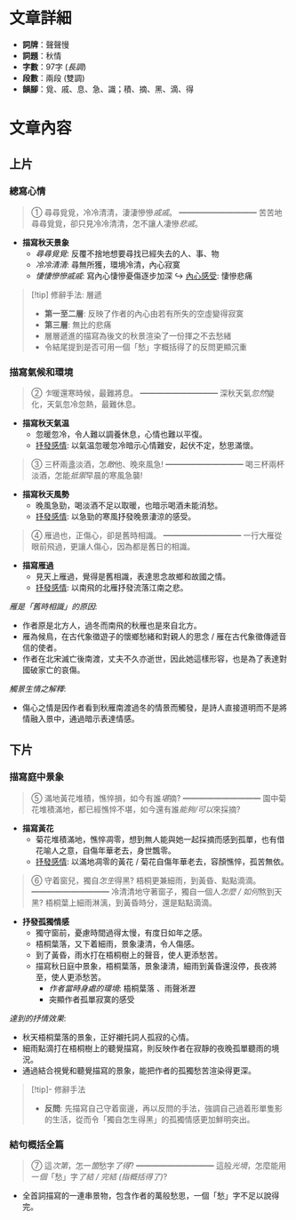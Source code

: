 # 文章詳細
- **詞牌**：聲聲慢
- **詞題**：秋情
- **字數**：97字 (*長調*)
- **段數**：兩段 (雙調)
- **韻腳**：覓、戚、息、急、識；積、摘、黑、滴、得

# 文章內容
## 上片
### 總寫心情
> ①   尋尋覓覓，冷冷清清，淒淒慘慘*戚戚*。
> ━━━━━━━━━━
> 苦苦地尋尋覓覓，卻只見冷冷清清，怎不讓人凄慘*悲戚*。

- **描寫秋天景象**
	- *尋尋覓覓*: 反覆不捨地想要尋找已經失去的人、事、物
	- *冷冷清清*: 尋無所獲，環境冷清，內心寂寞
	- *悽悽慘慘戚戚*: 寫內心悽慘憂傷逐步加深
  ↪️ <u>內心感受</u>: 悽慘悲痛

> [!tip] 修辭手法: 層遞
> - **第一至二層**: 反映了作者的內心由若有所失的空虛變得寂寞
> - **第三層**: 無比的悲痛
> - 層層遞進的描寫為後文的秋景渲染了一份揮之不去愁緒
> - 令結尾提到是否可用一個「愁」字概括得了的反問更顯沉重

### 描寫氣候和環境
> ②   *乍*暖還寒時候，最難將息。
> ━━━━━━━━━━
> 深秋天氣*忽然*變化，天氣忽冷忽熱，最難休息。

- **描寫秋天氣温**
	- 忽暖忽冷，令人難以調養休息，心情也難以平復。
	- <u>抒發感情</u>: 以氣温忽暖忽冷暗示心情難安，起伏不定，愁思滿懷。

> ③   三杯兩盞淡酒，怎*敵*他、晚來風急!
> ━━━━━━━━━━
> 喝三杯兩杯淡酒，怎能*抵禦*早晨的寒風急襲!

- **描寫秋天風勢**
	- 晚風急勁，喝淡酒不足以取暖，也暗示喝酒未能消愁。
	- <u>抒發感情</u>: 以急勁的寒風抒發晚景淒涼的感受。

> ④   雁過也，正傷心，卻是舊時相識。
> ━━━━━━━━━━
> 一行大雁從眼前飛過，更讓人傷心，因為都是舊日的相識。

- **描寫雁過**
	- 見天上雁過，覺得是舊相識，表達思念故鄉和故國之情。
	- <u>抒發感情</u>: 以南飛的北雁抒發流落江南之悲。

*雁是「舊時相識」的原因*:
- 作者原是北方人，過冬而南飛的秋雁也是來自北方。
- 雁為候鳥，在古代象徵遊子的懷鄉愁緒和對親人的思念 /
  雁在古代象徵傳遞音信的使者。  
- 作者在北宋滅亡後南渡，丈夫不久亦逝世，因此她這樣形容，也是為了表達對國破家亡的哀傷。

*觸景生情之解釋*:
- 傷心之情是因作者看到秋雁南渡過冬的情景而觸發，是詩人直接道明而不是將情融入景中，通過暗示表達情感。

## 下片
### 描寫庭中景象
> ⑤   滿地黃花堆積，憔悴損，如今有誰*堪*摘?
> ━━━━━━━━━━
> 園中菊花堆積滿地，都已經憔悴不堪，如今還有誰*能夠/可以*來採摘?

- **描寫黃花**
	- 菊花堆積滿地，憔悴凋零，想到無人能與她一起採摘而感到孤單，也有借花喻人之意，自傷年華老去，身世飄零。    
	- <u>抒發感情</u>: 以滿地凋零的黃花 / 菊花自傷年華老去，容顏憔悴，孤苦無依。

> ⑥   守着窗兒，獨自*怎生*得黑? 梧桐更兼細雨，到黃昏、點點滴滴。
> ━━━━━━━━━━
> 冷清清地守著窗子，獨自一個人*怎麼 / 如何*熬到天黑? 梧桐葉上細雨淋漓，到黃昏時分，還是點點滴滴。

- **抒發孤獨情感**
	- 獨守窗前，憂慮時間過得太慢，有度日如年之感。
	- 梧桐葉落，又下着細雨，景象淒清，令人傷感。
	- 到了黃昏，雨水打在梧桐樹上的聲音，使人更添愁苦。
	- 描寫秋日庭中景象，梧桐葉落，景象淒清，細雨到黃昏還沒停，長夜將至，使人更添愁苦。
	    - *作者當時身處的環境*: 梧桐葉落 、雨聲淅瀝
	    - 突顯作者孤單寂寞的感受

*達到的抒情效果*:
- 秋天梧桐葉落的景象，正好襯托詞人孤寂的心情。
- 細雨點滴打在梧桐樹上的聽覺描寫，則反映作者在寂靜的夜晚孤單聽雨的境況。
- 通過結合視覺和聽覺描寫的景象，能把作者的孤獨愁苦渲染得更深。

> [!tip]- 修辭手法
> - **反問**: 先描寫自己守着窗邊，再以反問的手法，強調自己過着形單隻影的生活，從而令「獨自怎生得黑」的孤獨情感更加鮮明突出。

### 結句概括全篇
> ⑦   這*次第*，怎一*箇*愁字*了得*?
> ━━━━━━━━━━
> 這般*光境*，怎麼能用一*個*「愁」字*了結 / 完結 (指概括得了)*?

- 全首詞描寫的一連串景物，包含作者的萬般愁思，一個「愁」字不足以說得完。

